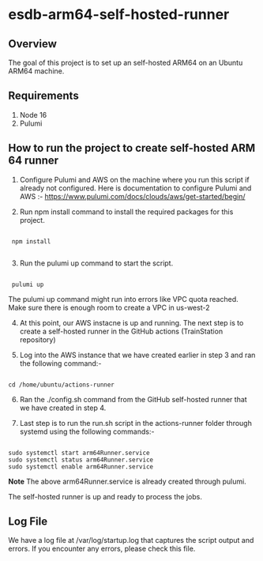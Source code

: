 # esdb-arm64-self-hosted-runner

## Overview

 The goal of this project is to set up an self-hosted ARM64 on an Ubuntu ARM64 machine.

 ## Requirements

 1. Node 16
 2. Pulumi

 ## How to run the project to create self-hosted ARM 64 runner

1. Configure Pulumi and AWS on the machine where you run this script if already not configured. Here is documentation to configure Pulumi and AWS :- https://www.pulumi.com/docs/clouds/aws/get-started/begin/

2. Run npm install command to install the required packages for this project. 

```

 npm install
 
```
3. Run the pulumi up command to start the script.

```

 pulumi up

```

 The pulumi up command might run into errors like VPC quota reached. Make sure there is enough room to create a VPC in us-west-2

4. At this point, our AWS instacne is up and running. The next step is to create a self-hosted runner in the GitHub actions (TrainStation repository)

5. Log into the AWS instance that we have created earlier in step 3 and ran the following command:- 

```

cd /home/ubuntu/actions-runner

```

6. Ran the ./config.sh command from the GitHub self-hosted runner that we have created in step 4.

7. Last step is to run the run.sh script in the actions-runner folder through systemd using the following commands:- 

```

sudo systemctl start arm64Runner.service
sudo systemctl status arm64Runner.service
sudo systemctl enable arm64Runner.service

```

**Note** The above arm64Runner.service is already created through pulumi.

The self-hosted runner is up and ready to process the jobs.

## Log File

We have a log file at /var/log/startup.log that captures the script output and errors. If you encounter any errors, please check this file.

